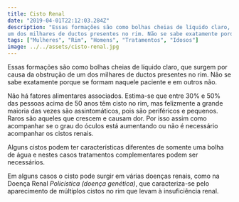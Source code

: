 ```yaml
---
title: Cisto Renal
date: "2019-04-01T22:12:03.284Z"
description: "Essas formações são como bolhas cheias de líquido claro, que surgem por causa da obstrução de
um dos milhares de ductos presentes no rim. Não se sabe exatamente porque se formam naquele paciente e em outros não."
tags: ["Mulheres", "Rim", "Homens", "Tratamentos", "Idosos"]
image: ../../assets/cisto-renal.jpg
---
```


Essas formações são como bolhas cheias de líquido claro, que surgem por causa da obstrução de
um dos milhares de ductos presentes no rim. Não se sabe exatamente porque se formam naquele paciente e em outros não.

Não há fatores alimentares associados. Estima-se que entre 30% e 50% das pessoas acima de 50 anos têm cisto no rim, mas felizmente a grande maioria das vezes são assintomáticos, pois são periféricos e pequenos.
Raros são aqueles que crescem e causam dor. Por isso assim como acompanhar se o grau do óculos está aumentando ou não é necessário acompanhar os cistos renais.

Alguns cistos podem ter características diferentes de somente uma
bolha de água e nestes casos tratamentos complementares podem ser necessários.

Em alguns casos o cisto pode surgir em várias doenças renais, como na Doença Renal
_Policística (doença genética)_, que caracteriza-se pelo aparecimento de múltiplos cistos no rim
que levam à insuficiência renal.
